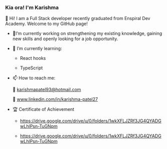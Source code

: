 ### Kia ora! I'm Karishma

👋 Hi! I am a Full Stack developer recently graduated from Enspiral Dev Academy. Welcome to my GitHub page!


- 🔭I’m currently working on strengthening my existing knowledge, gaining new skills and openly looking for a job opportunity.  

- 🌱 I’m currently learning: 
     
     - React hooks 
     
     - TypeScript

- 📫 How to reach me: 

    :email: karishmapatel93@hotmail.com
    
    :link: www.linkedin.com/in/karishma-patel27 

- 🏆 Certificate of Achievement 
     
     - https://drive.google.com/drive/u/0/folders/1wkXFLJZRf3JG4QYADGwLhlPsn-TuGNpm
     
     - https://drive.google.com/drive/u/0/folders/1wkXFLJZRf3JG4QYADGwLhlPsn-TuGNpm

